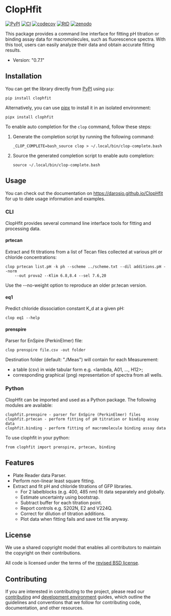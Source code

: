 # ClopHfit

[![PyPI](https://img.shields.io/pypi/v/ClopHfit.svg)](https://pypi.org/project/ClopHfit/)
[![CI](https://github.com/darosio/ClopHfit/actions/workflows/ci.yml/badge.svg)](https://github.com/darosio/ClopHfit/actions/workflows/ci.yml)
[![codecov](https://codecov.io/gh/darosio/ClopHfit/branch/main/graph/badge.svg?token=OU6F9VFUQ6)](https://codecov.io/gh/darosio/ClopHfit)
[![RtD](https://readthedocs.org/projects/clophfit/badge/)](https://clophfit.readthedocs.io/)
[![zenodo](https://zenodo.org/badge/DOI/10.5281/zenodo.6354112.svg)](https://doi.org/10.5281/zenodo.6354112)

This package provides a command line interface for fitting pH titration or
binding assay data for macromolecules, such as fluorescence spectra. With this
tool, users can easily analyze their data and obtain accurate fitting results.

- Version: "0.7.1"

## Installation

You can get the library directly from [PyPI](https://pypi.org/project/ClopHfit/)
using `pip`:

    pip install clophfit

Alternatively, you can use [pipx](https://pypa.github.io/pipx/) to install it in
an isolated environment:

    pipx install clophfit

To enable auto completion for the `clop` command, follow these steps:

1.  Generate the completion script by running the following command:

        _CLOP_COMPLETE=bash_source clop > ~/.local/bin/clop-complete.bash

2.  Source the generated completion script to enable auto completion:

        source ~/.local/bin/clop-complete.bash

## Usage

You can check out the documentation on <https://darosio.github.io/ClopHfit> for
up to date usage information and examples.

### CLI

ClopHfit provides several command line interface tools for fitting and
processing data.

#### prtecan

Extract and fit titrations from a list of Tecan files collected at various pH or
chloride concentrations:

    clop prtecan list.pH -k ph --scheme ../scheme.txt --dil additions.pH --norm
        --out prova2 --Klim 6.8,8.4 --sel 7.6,20

Use the --no-weight option to reproduce an older pr.tecan version.

#### eq1

Predict chloride dissociation constant K_d at a given pH:

    clop eq1 --help

#### prenspire

Parser for EnSpire (PerkinElmer) file:

    clop prenspire file.csv -out folder

Destination folder (default: "./Meas") will contain for each Measurement:

- a table (csv) in wide tabular form e.g. <lambda, A01, ..., H12>;
- corresponding graphical (png) representation of spectra from all wells.

### Python

ClopHfit can be imported and used as a Python package. The following modules are
available:

    clophfit.prenspire - parser for EnSpire (PerkinElmer) files
    clophfit.prtecan - perform fitting of pH titration or binding assay data
    clophfit.binding - perform fitting of macromolecule binding assay data

To use clophfit in your python:

    from clophfit import prenspire, prtecan, binding

## Features

- Plate Reader data Parser.
- Perform non-linear least square fitting.
- Extract and fit pH and chloride titrations of GFP libraries.
  - For 2 labelblocks (e.g. 400, 485 nm) fit data separately and globally.
  - Estimate uncertainty using bootstrap.
  - Subtract buffer for each titration point.
  - Report controls e.g. S202N, E2 and V224Q.
  - Correct for dilution of titration additions.
  - Plot data when fitting fails and save txt file anyway.

## License

We use a shared copyright model that enables all contributors to maintain the
copyright on their contributions.

All code is licensed under the terms of the [revised BSD license](LICENSE.txt).

## Contributing

If you are interested in contributing to the project, please read our
[contributing](https://darosio.github.io/ClopHfit/references/contributing.html)
and
[development environment](https://darosio.github.io/ClopHfit/references/development.html)
guides, which outline the guidelines and conventions that we follow for
contributing code, documentation, and other resources.
